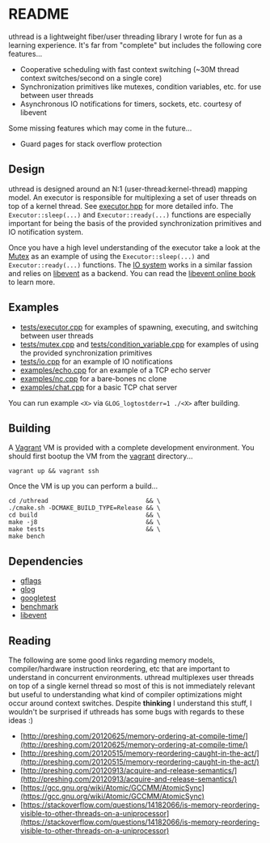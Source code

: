 # README

uthread is a lightweight fiber/user threading library I wrote for fun as a learning experience. It's far from "complete" but includes the following core features...

- Cooperative scheduling with fast context switching (~30M thread context switches/second on a single core)
- Synchronization primitives like mutexes, condition variables, etc. for use between user threads
- Asynchronous IO notifications for timers, sockets, etc. courtesy of libevent

Some missing features which may come in the future...

- Guard pages for stack overflow protection

## Design

uthread is designed around an N:1 (user-thread:kernel-thread) mapping model. An executor is responsible for multiplexing a set of user threads on top of a kernel thread. See [executor.hpp](include/uthread/executor.hpp) for more detailed info. The `Executor::sleep(...)` and `Executor::ready(...)` functions are especially important for being the basis of the provided synchronization primitives and IO notification system.

Once you have a high level understanding of the executor take a look at the [Mutex](src/mutex.cpp) as an example of using the `Executor::sleep(...)` and `Executor::ready(...)` functions. The [IO system](src/io.cpp) works in a similar fassion and relies on [libevent](http://libevent.org/) as a backend. You can read the [libevent online book](http://www.wangafu.net/~nickm/libevent-book) to learn more.

## Examples

- [tests/executor.cpp](tests/executor.cpp) for examples of spawning, executing, and switching between user threads
- [tests/mutex.cpp](tests/mutex.cpp) and [tests/condition_variable.cpp](tests/condition_variable.cpp) for examples of using the provided synchronization primitives
- [tests/io.cpp](tests/io.cpp) for an example of IO notifications
- [examples/echo.cpp](examples/echo.cpp) for an example of a TCP echo server
- [examples/nc.cpp](examples/nc.cpp) for a bare-bones nc clone
- [examples/chat.cpp](examples/chat.cpp) for a basic TCP chat server

You can run example `<X>` via `GLOG_logtostderr=1 ./<X>` after building.

## Building

A [Vagrant](https://www.vagrantup.com/) VM is provided with a complete development environment. You should first bootup the VM from the [vagrant](vagrant) directory...

```
vagrant up && vagrant ssh
```

Once the VM is up you can perform a build...

```
cd /uthread                           && \
./cmake.sh -DCMAKE_BUILD_TYPE=Release && \
cd build                              && \
make -j8                              && \
make tests                            && \
make bench
```


## Dependencies

- [gflags](https://github.com/gflags/gflags)
- [glog](https://github.com/google/glog)
- [googletest](https://github.com/google/googletest)
- [benchmark](https://github.com/google/benchmark)
- [libevent](http://libevent.org/)

## Reading

The following are some good links regarding memory models, compiler/hardware instruction reordering, etc that are important to understand in concurrent environments. uthread multiplexes user threads on top of a single kernel thread so most of this is not immediately relevant but useful to understanding what kind of compiler optimizations might occur around context switches. Despite **thinking** I understand this stuff, I wouldn't be surprised if uthreads has some bugs with regards to these ideas :)

- [http://preshing.com/20120625/memory-ordering-at-compile-time/](http://preshing.com/20120625/memory-ordering-at-compile-time/)
- [http://preshing.com/20120515/memory-reordering-caught-in-the-act/](http://preshing.com/20120515/memory-reordering-caught-in-the-act/)
- [http://preshing.com/20120913/acquire-and-release-semantics/](http://preshing.com/20120913/acquire-and-release-semantics/)
- [https://gcc.gnu.org/wiki/Atomic/GCCMM/AtomicSync](https://gcc.gnu.org/wiki/Atomic/GCCMM/AtomicSync)
- [https://stackoverflow.com/questions/14182066/is-memory-reordering-visible-to-other-threads-on-a-uniprocessor](https://stackoverflow.com/questions/14182066/is-memory-reordering-visible-to-other-threads-on-a-uniprocessor)
